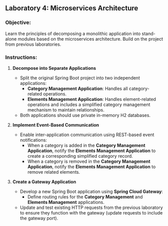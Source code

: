 ## Laboratory 4: Microservices Architecture

### Objective:
Learn the principles of decomposing a monolithic application into stand-alone modules based on the microservices architecture. Build on the project from previous laboratories.

### Instructions:
1. **Decompose into Separate Applications**
   - Split the original Spring Boot project into two independent applications:
     - **Category Management Application**: Handles all category-related operations.
     - **Elements Management Application**: Handles element-related operations and includes a simplified category management mechanism to maintain relationships.
   - Both applications should use private in-memory H2 databases.

2. **Implement Event-Based Communication**
   - Enable inter-application communication using REST-based event notifications:
     - When a category is added in the **Category Management Application**, notify the **Elements Management Application** to create a corresponding simplified category record.
     - When a category is removed in the **Category Management Application**, notify the **Elements Management Application** to remove related elements.

3. **Create a Gateway Application**
   - Develop a new Spring Boot application using **Spring Cloud Gateway**:
     - Define routing rules for the **Category Management** and **Elements Management** applications.
   - Update and test existing HTTP requests from the previous laboratory to ensure they function with the gateway (update requests to include the gateway port).
